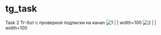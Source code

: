 # tg_task
Task 2
Тг-бот с проверкой подписки на канал
![1](https://user-images.githubusercontent.com/48317053/154139265-c5e64ee9-33d8-4c1f-91f5-c89c12aaef88.jpg) | | width=100
![2](https://user-images.githubusercontent.com/48317053/154139279-4593d4e9-6a6a-47c1-84bd-a4d1dac1066f.jpg) | | width=100
